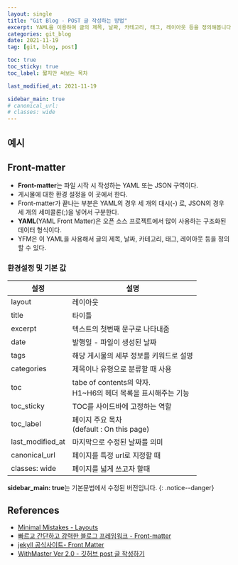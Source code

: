 ```yaml
---
layout: single
title: "Git Blog - POST 글 작성하는 방법"
excerpt: YAML을 이용하여 글의 제목, 날짜, 카테고리, 태그, 레이아웃 등을 정의해봅니다.
categories: git_blog
date: 2021-11-19
tag: [git, blog, post]

toc: true
toc_sticky: true
toc_label: 짧지만 써보는 목차

last_modified_at: 2021-11-19

sidebar_main: true
# canonical_url:
# classes: wide
---
```


## 예시

<script src="https://gist.github.com/ingu627/93a69be54393c57f58eedc9b33024876.js"></script>

## Front-matter

- **Front-matter**는 파일 시작 시 작성하는 YAML 또는 JSON 구역이다.
- 게시물에 대한 환경 설정을 이 곳에서 한다.
- Front-matter가 끝나는 부분은 YAML의 경우 세 개의 대시(-) 로, JSON의 경우 세 개의 세미콜론(;)을 넣어서 구분한다.
- **YAML**(YAML Front Matter)은 오픈 소스 프로젝트에서 많이 사용하는 구조화된 데이터 형식이다.
- YFM은 이 YAML을 사용해서 글의 제목, 날짜, 카테고리, 태그, 레이아웃 등을 정의할 수 있다.

### 환경설정 및 기본 값

|설정| 설명|
|---|---|
|layout|레이아웃|
|title|타이틀|
|excerpt| 텍스트의 첫번째 문구로 나타내줌|
|date|발행일 - 파일이 생성된 날짜|
|tags| 해당 게시물의 세부 정보를 키워드로 설명|
|categories|제목이나 유형으로 분류할 때 사용|
|toc|tabe of contents의 약자.<br>H1~H6의 헤더 목록을 표시해주는 기능
|toc_sticky|TOC를 사이드바에 고정하는 역할|
|toc_label|페이지 주요 목차 <br>(default : On this page)|
|last_modified_at| 마지막으로 수정된 날짜를 의미|
|canonical_url|페이지를 특정 url로 지정할 때 |
|classes: wide| 페이지를 넓게 쓰고자 할때|

**sidebar_main: true**는 기본문법에서 수정된 버전입니다.
{: .notice--danger}

<script src="https://gist.github.com/ingu627/e71fe791e12a56fea39b197431b6704c.js"></script>



## References

- [Minimal Mistakes - Layouts ](https://mmistakes.github.io/minimal-mistakes/docs/layouts/)
- [빠르고 간단하고 강력한 블로그 프레임워크 - Front-matter](https://hexo.io/ko/docs/front-matter.html)
- [jekyll 공식사이트- Front Matter](https://jekyllrb.com/docs/front-matter/)
- [WithMaster Ver 2.0 - 깃허브 post 글 작성하기](https://withmaster.com/%EB%B8%94%EB%A1%9C%EA%B7%B8/posts/)